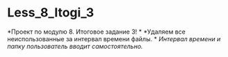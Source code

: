 # Less_8_Itogi_3
*Проект по модулю 8. Итоговое задание 3! *
*Удаляем все неиспользованные за интервал времени файлы. *
*Интервал времени и папку пользователь вводит самостоятельно.*
